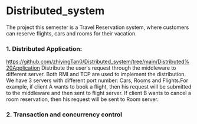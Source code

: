 # Distributed_system
The project this semester is a Travel Reservation system, where customers can reserve flights, cars and rooms for their vacation. 

### 1. Distributed Application: 
https://github.com/zhiyingTan0/Distributed_system/tree/main/Distributed%20Application
Distribute the user's request through the middleware to different server. Both RMI and TCP are used to implement the distribution. We have 3 servers with different port number: Cars, Rooms and Flights.For example, if client A wants to book a flight, then his request will be submitted to the middleware and then sent to flight server. If client B wants to cancel a room reservation, then his request will be sent to Room server.

### 2. Transaction and concurrency control
